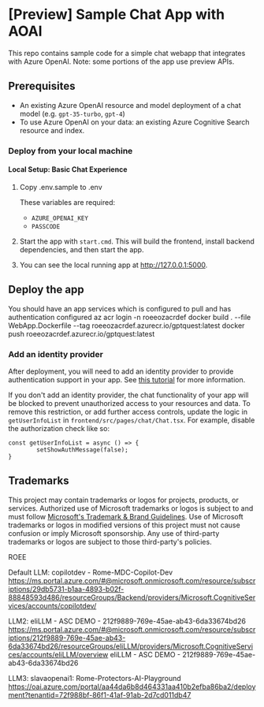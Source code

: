 # [Preview] Sample Chat App with AOAI

This repo contains sample code for a simple chat webapp that integrates with Azure OpenAI. Note: some portions of the app use preview APIs.

## Prerequisites
- An existing Azure OpenAI resource and model deployment of a chat model (e.g. `gpt-35-turbo`, `gpt-4`)
- To use Azure OpenAI on your data: an existing Azure Cognitive Search resource and index.

### Deploy from your local machine

#### Local Setup: Basic Chat Experience
1. Copy .env.sample to .env
    
    These variables are required:
    - `AZURE_OPENAI_KEY`
    - `PASSCODE`

2. Start the app with `start.cmd`. This will build the frontend, install backend dependencies, and then start the app.

3. You can see the local running app at http://127.0.0.1:5000.

## Deploy the app
You should have an app services which is configured to pull and has authentication configured
az acr login -n roeeozacrdef
docker build . --file WebApp.Dockerfile --tag roeeozacrdef.azurecr.io/gptquest:latest
docker push roeeozacrdef.azurecr.io/gptquest:latest


### Add an identity provider
After deployment, you will need to add an identity provider to provide authentication support in your app. See [this tutorial](https://learn.microsoft.com/en-us/azure/app-service/scenario-secure-app-authentication-app-service) for more information.

If you don't add an identity provider, the chat functionality of your app will be blocked to prevent unauthorized access to your resources and data. To remove this restriction, or add further access controls, update the logic in `getUserInfoList` in `frontend/src/pages/chat/Chat.tsx`. For example, disable the authorization check like so:
```
const getUserInfoList = async () => {
        setShowAuthMessage(false);
}
```

## Trademarks

This project may contain trademarks or logos for projects, products, or services. Authorized use of Microsoft 
trademarks or logos is subject to and must follow 
[Microsoft's Trademark & Brand Guidelines](https://www.microsoft.com/en-us/legal/intellectualproperty/trademarks/usage/general).
Use of Microsoft trademarks or logos in modified versions of this project must not cause confusion or imply Microsoft sponsorship.
Any use of third-party trademarks or logos are subject to those third-party's policies.

ROEE

Default LLM: copilotdev - Rome-MDC-Copilot-Dev
https://ms.portal.azure.com/#@microsoft.onmicrosoft.com/resource/subscriptions/29db5731-b1aa-4893-b02f-88848593d486/resourceGroups/Backend/providers/Microsoft.CognitiveServices/accounts/copilotdev/

LLM2: eliLLM - ASC DEMO - 212f9889-769e-45ae-ab43-6da33674bd26
https://ms.portal.azure.com/#@microsoft.onmicrosoft.com/resource/subscriptions/212f9889-769e-45ae-ab43-6da33674bd26/resourceGroups/eliLLM/providers/Microsoft.CognitiveServices/accounts/eliLLM/overview
eliLLM - ASC DEMO - 212f9889-769e-45ae-ab43-6da33674bd26


LLM3: slavaopenai1: Rome-Protectors-AI-Playground
https://oai.azure.com/portal/aa44da6b8d464331aa410b2efba86ba2/deployment?tenantid=72f988bf-86f1-41af-91ab-2d7cd011db47